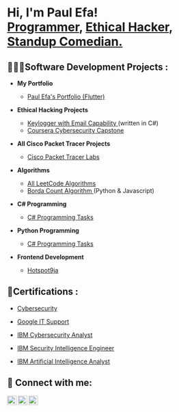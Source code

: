 <h1>Hi, I'm Paul Efa! <br/><a href="https://github.com/paulefa">Programmer</a>, <a href="https://www.linkedin.com/in/paulefa/">Ethical Hacker</a>, <a href="https://www.instagram.com/paulepha?igshid=YmMyMTA2M2Y="> Standup Comedian.</a></h1>

<h2> 👨🏾‍💻Software Development Projects : </h2>

- <b>My Portfolio</b>
  - [Paul Efa's Portfolio (Flutter)](https://github.com/paulefa/KeyLog)

- <b>Ethical Hacking Projects</b>
  - [Keylogger with Email Capability ](https://github.com/paulefa/KeyLog)(written in C#)
  - [Coursera Cybersecurity Capstone](https://github.com/paulefa/capstoneproject)

- <b>All Cisco Packet Tracer Projects</b>
  - [Cisco Packet Tracer Labs](https://github.com/paulefa/Cisco-Packet-Tracer-Labs)

- <b>Algorithms</b>
  - [All LeetCode Algorithms](https://github.com/paulefa/Leetcode-Algorithms)
  - [Borda Count Algorithm ](https://github.com/paulefa/borda-count) (Python & Javascript)

- <b>C# Programming</b>
  - [C# Programming Tasks](https://github.com/paulefa/C-Sharp)

- <b>Python Programming</b>
  - [C# Programming Tasks](https://github.com/paulefa/)

- <b>Frontend Development</b>
  - [Hotspot9ja](https://github.com/Hotspot9ja/hotspot9ja)

<h2> 📄Certifications :</h2>

  - [Cybersecurity](https://www.coursera.org/account/accomplishments/specialization/certificate/JT2BTK8E3RFB)

  - [Google IT Support](https://www.coursera.org/account/accomplishments/specialization/certificate/WJF6JN3WC78R)

  - [IBM Cybersecurity Analyst](https://www.coursera.org/account/accomplishments/specialization/certificate/ND944XJV9H9V)

  - [IBM Security Intelligence Engineer](https://www.credly.com/badges/c6841699-eca1-46c3-81f4-6af88303c148?source=linked_in_profile)

  - [IBM Artificial Intelligence Analyst](https://www.credly.com/badges/72568c7d-b1fb-4931-acc3-9c6ecc44b8ec?source=linked_in_profile)



<h2> 🤳 Connect with me:</h2>


[<img align="left" alt="Paul Efa | Twitter" width="22px" src="https://cdn.jsdelivr.net/npm/simple-icons@v3/icons/twitter.svg" />][twitter]
[<img align="left" alt="Paul Efa | LinkedIn" width="22px" src="https://cdn.jsdelivr.net/npm/simple-icons@v3/icons/linkedin.svg" />][linkedin]
[<img align="left" alt="Paul Efa | Instagram" width="22px" src="https://cdn.jsdelivr.net/npm/simple-icons@v3/icons/instagram.svg" />][instagram]

[twitter]: https://twitter.com/paul_epha
[instagram]: https://www.instagram.com/paulepha?igshid=YmMyMTA2M2Y=
[linkedin]: https://linkedin.com/in/paulefa


